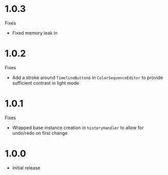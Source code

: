 # 1.0.3
Fixes
- Fixed memory leak in

# 1.0.2
Fixes
- Add a stroke around `TimelineButton`s in `ColorSequenceEditor` to provide sufficient contrast in light mode

# 1.0.1
Fixes
- Wrapped base instance creation in `historyHandler` to allow for undo/redo on first change

# 1.0.0
- Initial release